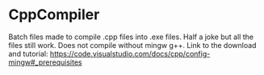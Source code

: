 # CppCompiler
Batch files made to compile .cpp files into .exe files. Half a joke but all the files still work. Does not compile without mingw g++. Link to the download and tutorial: https://code.visualstudio.com/docs/cpp/config-mingw#_prerequisites
